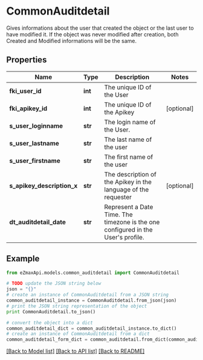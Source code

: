 # CommonAuditdetail

Gives informations about the user that created the object or the last user to have modified it.  If the object was never modified after creation, both Created and Modified informations will be the same. 

## Properties

Name | Type | Description | Notes
------------ | ------------- | ------------- | -------------
**fki_user_id** | **int** | The unique ID of the User | 
**fki_apikey_id** | **int** | The unique ID of the Apikey | [optional] 
**s_user_loginname** | **str** | The login name of the User. | 
**s_user_lastname** | **str** | The last name of the user | 
**s_user_firstname** | **str** | The first name of the user | 
**s_apikey_description_x** | **str** | The description of the Apikey in the language of the requester | [optional] 
**dt_auditdetail_date** | **str** | Represent a Date Time. The timezone is the one configured in the User&#39;s profile. | 

## Example

```python
from eZmaxApi.models.common_auditdetail import CommonAuditdetail

# TODO update the JSON string below
json = "{}"
# create an instance of CommonAuditdetail from a JSON string
common_auditdetail_instance = CommonAuditdetail.from_json(json)
# print the JSON string representation of the object
print CommonAuditdetail.to_json()

# convert the object into a dict
common_auditdetail_dict = common_auditdetail_instance.to_dict()
# create an instance of CommonAuditdetail from a dict
common_auditdetail_form_dict = common_auditdetail.from_dict(common_auditdetail_dict)
```
[[Back to Model list]](../README.md#documentation-for-models) [[Back to API list]](../README.md#documentation-for-api-endpoints) [[Back to README]](../README.md)


